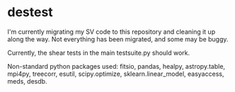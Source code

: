 # destest

I'm currently migrating my SV code to this repository and cleaning it up along the way. Not everything has been migrated, and some may be buggy.

Currently, the shear tests in the main testsuite.py should work.

Non-standard python packages used: fitsio, pandas, healpy, astropy.table, mpi4py, treecorr, esutil, scipy.optimize, sklearn.linear_model, easyaccess, meds, desdb.
